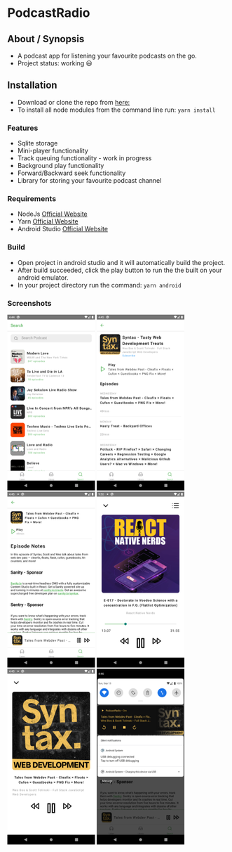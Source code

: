 # PodcastRadio

## About / Synopsis

* A podcast app for listening your favourite podcasts on the go.
* Project status: working :smiley:

## Installation
* Download or clone the repo from [here:](https://github.com/Casneil/Podcast_App)
* To install all node modules from the command line run: `yarn install`

### Features
* Sqlite storage
* Mini-player functionality
* Track queuing functionality - work in progress
* Background play functionality
* Forward/Backward seek functionality
* Library for storing your favourite podcast channel

### Requirements

* NodeJs [Official Website](https://nodejs.org/en/download/)
* Yarn [Official Website](https://yarnpkg.com/getting-started/install)
* Android Studio [Official Website](https://developer.android.com/studio)

### Build
    
* Open project in android studio and it will automatically build the project.
* After build succeeded, click the play button to run the the built on your android emulator.
* In your project directory run the command: `yarn android`

### Screenshots
<img src="screenshots/Screenshot_1600008297.png" width="200"> <img src="screenshots/Screenshot_1600008315.png" width="200">
<img src="screenshots/Screenshot_1600008349.png" width="200"> <img src="screenshots/Screenshot_1600026623.png" width="200">
<img src="screenshots/Screenshot_1600008354.png" width="200"> <img src="screenshots/Screenshot_1600008366.png" width="200">




